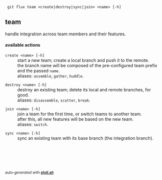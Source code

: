 
     git flux team <create|destroy|sync|join> <name> [-h]


## team

handle integration across team members and their features.

#### available actions

<dl>
	<dt><code>create &lt;name&gt; [-h]</code></dt>
	<dd>start a new team; create a local branch and push it to the remote.<br/>
the branch name will be composed of the pre-configured team prefix and the passed <code>name</code>.<br/>
aliases: <code>assemble</code>, <code>gather</code>, <code>huddle</code>.<br/></dd>
</dl>
<dl>
	<dt><code>destroy &lt;name&gt; [-h]</code></dt>
	<dd>destroy an existing team; delete its local and remote branches, for good.<br/>
aliases: <code>disassemble</code>, <code>scatter</code>, <code>break</code>.<br/></dd>
</dl>
<dl>
	<dt><code>join &lt;name&gt; [-h]</code></dt>
	<dd>join a team for the first time, or switch teams to another team.<br/>
after this, all new features will be based on the new team.<br/>
aliases: <code>switch</code>.<br/></dd>
</dl>
<dl>
	<dt><code>sync &lt;name&gt; [-h]</code></dt>
	<dd>sync an existing team with its base branch (the integration branch).<br/></dd>



<br/><br/>
---
<sup><i>auto-generated with <b><a href="https://github.com/eliranmal/styli.sh">styli.sh</a></b></i></sup>
